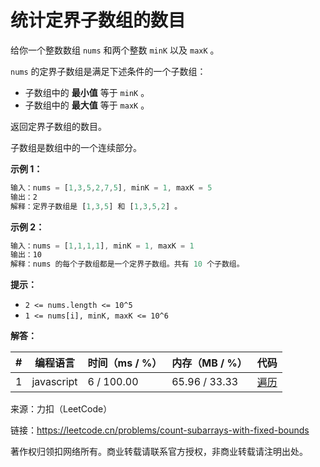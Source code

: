 # 统计定界子数组的数目

给你一个整数数组 `nums` 和两个整数 `minK` 以及 `maxK` 。

`nums` 的定界子数组是满足下述条件的一个子数组：

- 子数组中的 **最小值** 等于 `minK` 。
- 子数组中的 **最大值** 等于 `maxK` 。

返回定界子数组的数目。

子数组是数组中的一个连续部分。

**示例 1：**

``` javascript
输入：nums = [1,3,5,2,7,5], minK = 1, maxK = 5
输出：2
解释：定界子数组是 [1,3,5] 和 [1,3,5,2] 。
```

**示例 2：**

``` javascript
输入：nums = [1,1,1,1], minK = 1, maxK = 1
输出：10
解释：nums 的每个子数组都是一个定界子数组。共有 10 个子数组。
```

**提示：**

- `2 <= nums.length <= 10^5`
- `1 <= nums[i], minK, maxK <= 10^6`

**解答：**

**#**|**编程语言**|**时间（ms / %）**|**内存（MB / %）**|**代码**
--|--|--|--|--
1|javascript|6 / 100.00|65.96 / 33.33|[遍历](./javascript/ac_v1.js)

来源：力扣（LeetCode）

链接：https://leetcode.cn/problems/count-subarrays-with-fixed-bounds

著作权归领扣网络所有。商业转载请联系官方授权，非商业转载请注明出处。
